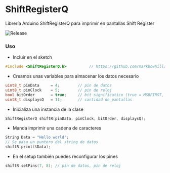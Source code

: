# ShiftRegisterQ

Librería Arduino ShiftRegisterQ para imprimir en pantallas Shift Register

![Release](https://img.shields.io/github/v/release/markbowhill/ShiftRegisterQ)

### Uso
- Incluir en el sketch
```cpp
#include <ShiftRegisterQ.h>          // https://github.com/markbowhill/ShitfRegisterQ
```
- Creamos unas variables para almacenar los datos necesario
```cpp
uint8_t pinData     = 4;        // pin de datos
uint8_t pinClock    = 5;        // pin de reloj
bool bitOrder       = true;     // bit significatico (true = MSBFIRST, false = LSBFIRST)
uint8_t displaysQ   = 11;       // cantidad de pantallas
```
- Inicializa una instancia de la clase
```cpp
ShiftRegisterQ shiftR(pinData, pinClock, bitOrder, displaysQ);
```
- Manda imprimir una cadena de caracteres
```cpp
String Data = "Hello world";
// Se pasa un puntero del string de datos
shiftR.print(&Data); 
```

- En el setup también puedes reconfigurar los pines
```cpp
shiftR.setPins(7, 8); // pin de datos, pin de reloj
```